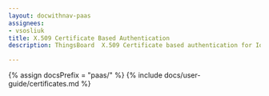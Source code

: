 ```yaml
---
layout: docwithnav-paas
assignees:
- vsosliuk
title: X.509 Certificate Based Authentication
description: ThingsBoard  X.509 Certificate based authentication for IoT devices and projects.

---
```


{% assign docsPrefix = "paas/" %}
{% include docs/user-guide/certificates.md %}